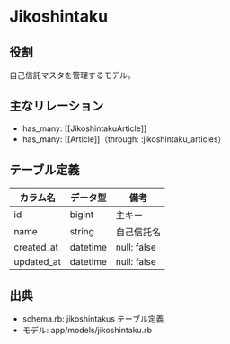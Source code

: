 # Jikoshintaku

## 役割
自己信託マスタを管理するモデル。

## 主なリレーション
- has_many: [[JikoshintakuArticle]]
- has_many: [[Article]]（through: :jikoshintaku_articles）

## テーブル定義

| カラム名 | データ型 | 備考 |
|---|---|---|
| id | bigint | 主キー |
| name | string | 自己信託名 |
| created_at | datetime | null: false |
| updated_at | datetime | null: false |

## 出典
- schema.rb: jikoshintakus テーブル定義
- モデル: app/models/jikoshintaku.rb 